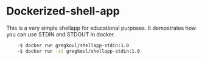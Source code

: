 # Dockerized-shell-app
This is a very simple shellapp for educational purposes. It demostrates how you can use STDIN and STDOUT in docker.
```bash
    -$ docker run gregkoul/shellapp-stdin:1.0
    -$ docker run -it gregkoul/shellapp-stdin:1.0
```
